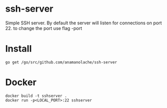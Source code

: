 # ssh-server

Simple SSH server. 
By default the server will listen for connections on port 22. to change the port use flag -port 

# Install

    go get /go/src/github.com/anamanolache/ssh-server

# Docker

    docker build -t sshserver .
    docker run -p<LOCAL_PORT>:22 sshserver